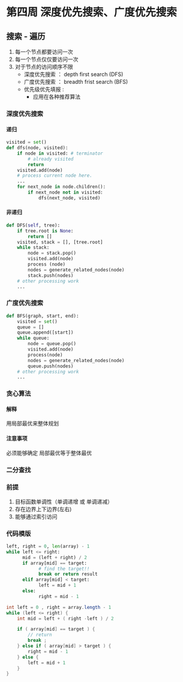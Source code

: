 # 第四周 深度优先搜索、广度优先搜索
## 搜索 - 遍历 
1. 每一个节点都要访问一次
2. 每一个节点仅仅要访问一次
3. 对于节点的访问顺序不限
    -   深度优先搜索 ： depth   first search (DFS)
    -   广度优先搜索 ： breadth frist search (BFS)
    -   优先级优先填报 : 
        - 应用在各种推荐算法

### 深度优先搜索
#### 递归
```python
visited = set() 
def dfs(node, visited):
    if node in visited: # terminator
    	# already visited 
    	return 
	visited.add(node) 
	# process current node here. 
	...
	for next_node in node.children(): 
		if next_node not in visited: 
			dfs(next_node, visited)
```
#### 非递归
```python
def DFS(self, tree): 
	if tree.root is None: 
		return [] 
	visited, stack = [], [tree.root]
	while stack: 
		node = stack.pop() 
		visited.add(node)
		process (node) 
		nodes = generate_related_nodes(node) 
		stack.push(nodes) 
	# other processing work 
	...
```
### 广度优先搜索
```python
def BFS(graph, start, end):
    visited = set()
	queue = [] 
	queue.append([start]) 
	while queue: 
		node = queue.pop() 
		visited.add(node)
		process(node) 
		nodes = generate_related_nodes(node) 
		queue.push(nodes)
	# other processing work 
	...
```

### 贪心算法
#### 解释
用局部最优来整体规划 
#### 注意事项
必须能够确定 局部最优等于整体最优

### 二分查找
### 前提 
1. 目标函数单调性（单调递增 或 单调递减）
2. 存在边界上下边界(左右)
3. 能够通过索引访问
 
### 代码模版
```Python
left, right = 0, len(array) - 1 
while left <= right: 
	  mid = (left + right) / 2 
	  if array[mid] == target: 
		    # find the target!! 
		    break or return result 
	  elif array[mid] < target: 
		    left = mid + 1 
	  else: 
		    right = mid - 1

```
```java
int left = 0 , right = array.length - 1
while (left <= right) {
	int mid = left + ( right -left ) / 2

	if ( array[mid] == target ) {
		// return 
		break ; 
	} else if ( array[mid] > target ) {
		right = mid - 1
	} else {
		left = mid + 1
	}
}
```
